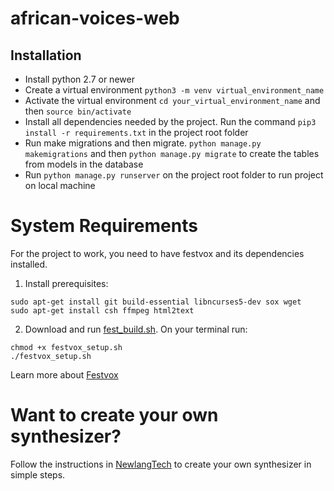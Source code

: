 # african-voices-web

## Installation
  * Install python 2.7 or newer
  * Create a virtual environment `python3 -m venv virtual_environment_name`
  * Activate the virtual environment `cd your_virtual_environment_name` and then `source bin/activate`
  * Install all dependencies needed by the project. Run the command `pip3 install -r requirements.txt` in the project root folder
  * Run make migrations and then migrate. `python manage.py makemigrations` and then `python manage.py migrate` to create the tables from models in the database
  * Run `python manage.py runserver` on the project root folder to run project on local machine
  
# System Requirements
For the project to work, you need to have festvox and its dependencies installed.
 1. Install prerequisites:
```
sudo apt-get install git build-essential libncurses5-dev sox wget
sudo apt-get install csh ffmpeg html2text
```
 2. Download and run [fest_build.sh](http://tts.speech.cs.cmu.edu/awb/11-492/homework/tts/fest_build.sh).
On your terminal run:
```
chmod +x festvox_setup.sh
./festvox_setup.sh
```
Learn more about [Festvox](https://github.com/festvox/festvox#installation)

# Want to create your own synthesizer?
Follow the instructions in [NewlangTech](https://github.com/neulab/newlang-tech/tree/main/speech-synthesis) to create your own synthesizer in simple steps.